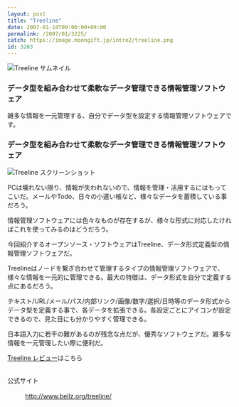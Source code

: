 ```yaml
---
layout: post
title: "Treeline"
date: 2007-01-10T09:00:00+09:00
permalink: /2007/01/3225/
catch: https://image.moongift.jp/intro2/treeline.png
id: 3203
---
```

 ![Treeline サムネイル](https://image.moongift.jp/intro2/treeline.t.png "Treeline サムネイル")
  

### データ型を組み合わせて柔軟なデータ管理できる情報管理ソフトウェア
  
雑多な情報を一元管理する、自分でデータ型を設定する情報管理ソフトウェアです。  
<!--more-->  

### データ型を組み合わせて柔軟なデータ管理できる情報管理ソフトウェア
  

![Treeline スクリーンショット](https://image.moongift.jp/intro2/treeline.png "Treeline スクリーンショット")

  

PCは壊れない限り、情報が失われないので、情報を管理・活用するにはもってこいだ。メールやTodo、日々の小遣い帳など、様々なデータを蓄積している事だろう。

  

情報管理ソフトウェアには色々なものが存在するが、様々な形式に対応したければこれを使ってみるのはどうだろう。

  

今回紹介するオープンソース・ソフトウェアはTreeline、データ形式定義型の情報管理ソフトウェアだ。

  

Treelineはノードを繋ぎ合わせて管理するタイプの情報管理ソフトウェアで、様々な情報を一元的に管理できる。最大の特徴は、データ形式を自分で定義する点にあるだろう。

  

テキスト/URL/メール/パス/内部リンク/画像/数字/選択/日時等のデータ形式からデータ型を定義する事で、各データを拡張できる。各設定ごとにアイコンが設定できるので、見た目にも分かりやすく管理できる。

  

日本語入力に若干の難があるのが残念な点だが、優秀なソフトウェアだ。雑多な情報を一元管理したい際に便利だ。

  

[Treeline レビュー](http://oss.moongift.jp/review/i-3227.html)はこちら

  
<dl>
<br><dt>公式サイト</dt>
<br><dd><a href="http://www.bellz.org/treeline/" target="_blank">http://www.bellz.org/treeline/</a></dd>
<br>
</dl>